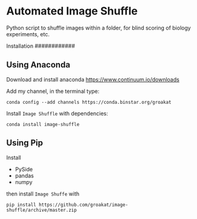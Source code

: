 Automated Image Shuffle
=======================


Python script to shuffle images within a folder, for blind scoring of biology experiments, etc.

Installation
############

Using Anaconda
--------------

Download and install anaconda https://www.continuum.io/downloads

Add my channel, in the terminal type:

    conda config --add channels https://conda.binstar.org/groakat

Install `Image Shuffle` with dependencies:

    conda install image-shuffle

Using Pip
---------

Install 

- PySide
- pandas
- numpy

then install `Image Shuffe` with

    pip install https://github.com/groakat/image-shuffle/archive/master.zip
